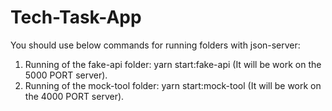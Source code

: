 # Tech-Task-App
You should use below commands for running folders with json-server:
1. Running of the fake-api folder: yarn start:fake-api (It will be work on the 5000 PORT server).
2. Running of the mock-tool folder: yarn start:mock-tool (It will be work on the 4000 PORT server).
